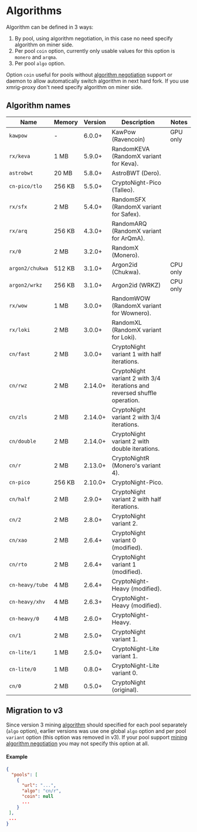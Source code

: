 # Algorithms

Algorithm can be defined in 3 ways:

1. By pool, using algorithm negotiation, in this case no need specify algorithm on miner side.
2. Per pool `coin` option, currently only usable values for this option is `monero` and `arqma`.
3. Per pool `algo` option.

Option `coin` useful for pools without [algorithm negotiation](https://matrix.com/docs/extensions/algorithm-negotiation) support or daemon to allow automatically switch algorithm in next hard fork. If you use xmrig-proxy don't need specify algorithm on miner side.

## Algorithm names

| Name | Memory | Version | Description | Notes |
|------|--------|---------|-------------|-------|
| `kawpow` | - | 6.0.0+ | KawPow (Ravencoin) | GPU only |
| `rx/keva` | 1 MB | 5.9.0+ | RandomKEVA (RandomX variant for Keva). |  |
| `astrobwt` | 20 MB | 5.8.0+ | AstroBWT (Dero). |  |
| `cn-pico/tlo` | 256 KB | 5.5.0+ | CryptoNight-Pico (Talleo). |  |
| `rx/sfx` | 2 MB | 5.4.0+ | RandomSFX (RandomX variant for Safex). |  |
| `rx/arq` | 256 KB | 4.3.0+ | RandomARQ (RandomX variant for ArQmA). |  |
| `rx/0` | 2 MB | 3.2.0+ | RandomX (Monero). |  |
| `argon2/chukwa` | 512 KB | 3.1.0+ | Argon2id (Chukwa). | CPU only |
| `argon2/wrkz` | 256 KB | 3.1.0+ | Argon2id (WRKZ) | CPU only |
| `rx/wow` | 1 MB | 3.0.0+ | RandomWOW (RandomX variant for Wownero). |  |
| `rx/loki` | 2 MB | 3.0.0+ | RandomXL (RandomX variant for Loki). |  |
| `cn/fast` | 2 MB | 3.0.0+ | CryptoNight variant 1 with half iterations. |  |
| `cn/rwz` | 2 MB | 2.14.0+ | CryptoNight variant 2 with 3/4 iterations and reversed shuffle operation. |  |
| `cn/zls` | 2 MB | 2.14.0+ | CryptoNight variant 2 with 3/4 iterations. |  |
| `cn/double` | 2 MB | 2.14.0+ | CryptoNight variant 2 with double iterations. |  |
| `cn/r` | 2 MB | 2.13.0+ | CryptoNightR (Monero's variant 4). |  |
| `cn-pico` | 256 KB | 2.10.0+ | CryptoNight-Pico. |  |
| `cn/half` | 2 MB | 2.9.0+ | CryptoNight variant 2 with half iterations. |  |
| `cn/2` | 2 MB | 2.8.0+ | CryptoNight variant 2. |  |
| `cn/xao` | 2 MB | 2.6.4+ | CryptoNight variant 0 (modified). |  |
| `cn/rto` | 2 MB | 2.6.4+ | CryptoNight variant 1 (modified). |  |
| `cn-heavy/tube` | 4 MB | 2.6.4+ | CryptoNight-Heavy (modified). |  |
| `cn-heavy/xhv` | 4 MB | 2.6.3+ | CryptoNight-Heavy (modified). |  |
| `cn-heavy/0` | 4 MB | 2.6.0+ | CryptoNight-Heavy. |  |
| `cn/1` | 2 MB | 2.5.0+ | CryptoNight variant 1. |  |
| `cn-lite/1` | 1 MB | 2.5.0+ | CryptoNight-Lite variant 1. |  |
| `cn-lite/0` | 1 MB | 0.8.0+ | CryptoNight-Lite variant 0. |  |
| `cn/0` | 2 MB | 0.5.0+ | CryptoNight (original). |  |

## Migration to v3
Since version 3 mining [algorithm](#algorithm-names) should specified for each pool separately (`algo` option), earlier versions was use one global `algo` option and per pool `variant` option (this option was removed in v3). If your pool support [mining algorithm negotiation](https://github.com/xmrig/xmrig-proxy/issues/168) you may not specify this option at all.
 
#### Example
```json
{
  "pools": [
    {
      "url": "...",
      "algo": "cn/r",
      "coin": null
      ...
    }
 ],
 ...
}
```
